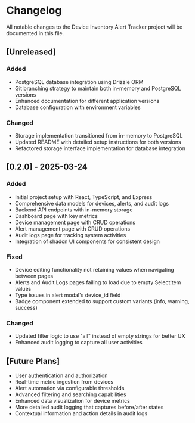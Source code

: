# Changelog

All notable changes to the Device Inventory Alert Tracker project will be documented in this file.

## [Unreleased]

### Added
- PostgreSQL database integration using Drizzle ORM
- Git branching strategy to maintain both in-memory and PostgreSQL versions
- Enhanced documentation for different application versions
- Database configuration with environment variables

### Changed
- Storage implementation transitioned from in-memory to PostgreSQL
- Updated README with detailed setup instructions for both versions
- Refactored storage interface implementation for database integration

## [0.2.0] - 2025-03-24

### Added
- Initial project setup with React, TypeScript, and Express
- Comprehensive data models for devices, alerts, and audit logs
- Backend API endpoints with in-memory storage
- Dashboard page with key metrics
- Device management page with CRUD operations
- Alert management page with CRUD operations
- Audit logs page for tracking system activities
- Integration of shadcn UI components for consistent design

### Fixed
- Device editing functionality not retaining values when navigating between pages
- Alerts and Audit Logs pages failing to load due to empty SelectItem values
- Type issues in alert modal's device_id field
- Badge component extended to support custom variants (info, warning, success)

### Changed
- Updated filter logic to use "all" instead of empty strings for better UX
- Enhanced audit logging to capture all user activities

## [Future Plans]
- User authentication and authorization
- Real-time metric ingestion from devices
- Alert automation via configurable thresholds
- Advanced filtering and searching capabilities
- Enhanced data visualization for device metrics
- More detailed audit logging that captures before/after states
- Contextual information and action details in audit logs